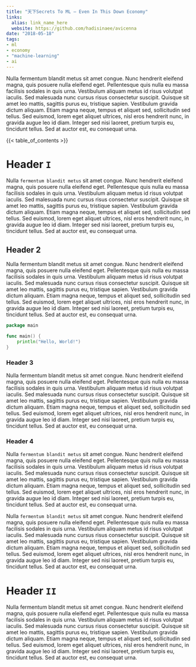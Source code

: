 ```yaml
---
title: "天下Secrets To ML – Even In This Down Economy"
links:
  alias: link_name_here
  website: https://github.com/hadisinaee/avicenna
date: "2018-05-18"
tags:
- ml
- economy
- "machine-learning"
- ai
---
```

Nulla fermentum blandit metus sit amet congue. Nunc hendrerit eleifend magna, quis posuere nulla eleifend eget. Pellentesque quis nulla eu massa facilisis sodales in quis urna. Vestibulum aliquam metus id risus volutpat iaculis. Sed malesuada nunc cursus risus consectetur suscipit. Quisque sit amet leo mattis, sagittis purus eu, tristique sapien. Vestibulum gravida dictum aliquam. Etiam magna neque, tempus et aliquet sed, sollicitudin sed tellus. Sed euismod, lorem eget aliquet ultrices, nisl eros hendrerit nunc, in gravida augue leo id diam. Integer sed nisi laoreet, pretium turpis eu, tincidunt tellus. Sed at auctor est, eu consequat urna.

{{< table_of_contents >}}

# Header `I`

Nulla `fermentum blandit metus` sit amet congue. Nunc hendrerit eleifend magna, quis posuere nulla eleifend eget. Pellentesque quis nulla eu massa facilisis sodales in quis urna. Vestibulum aliquam metus id risus volutpat iaculis. Sed malesuada nunc cursus risus consectetur suscipit. Quisque sit amet leo mattis, sagittis purus eu, tristique sapien. Vestibulum gravida dictum aliquam. Etiam magna neque, tempus et aliquet sed, sollicitudin sed tellus. Sed euismod, lorem eget aliquet ultrices, nisl eros hendrerit nunc, in gravida augue leo id diam. Integer sed nisi laoreet, pretium turpis eu, tincidunt tellus. Sed at auctor est, eu consequat urna.

## Header 2

Nulla fermentum blandit metus sit amet congue. Nunc hendrerit eleifend magna, quis posuere nulla eleifend eget. Pellentesque quis nulla eu massa facilisis sodales in quis urna. Vestibulum aliquam metus id risus volutpat iaculis. Sed malesuada nunc cursus risus consectetur suscipit. Quisque sit amet leo mattis, sagittis purus eu, tristique sapien. Vestibulum gravida dictum aliquam. Etiam magna neque, tempus et aliquet sed, sollicitudin sed tellus. Sed euismod, lorem eget aliquet ultrices, nisl eros hendrerit nunc, in gravida augue leo id diam. Integer sed nisi laoreet, pretium turpis eu, tincidunt tellus. Sed at auctor est, eu consequat urna.

```go
package main

func main() {
    println("Hello, World!")
}

```

### Header 3

Nulla fermentum blandit metus sit amet congue. Nunc hendrerit eleifend magna, quis posuere nulla eleifend eget. Pellentesque quis nulla eu massa facilisis sodales in quis urna. Vestibulum aliquam metus id risus volutpat iaculis. Sed malesuada nunc cursus risus consectetur suscipit. Quisque sit amet leo mattis, sagittis purus eu, tristique sapien. Vestibulum gravida dictum aliquam. Etiam magna neque, tempus et aliquet sed, sollicitudin sed tellus. Sed euismod, lorem eget aliquet ultrices, nisl eros hendrerit nunc, in gravida augue leo id diam. Integer sed nisi laoreet, pretium turpis eu, tincidunt tellus. Sed at auctor est, eu consequat urna.

### Header 4
Nulla `fermentum blandit metus` sit amet congue. Nunc hendrerit eleifend magna, quis posuere nulla eleifend eget. Pellentesque quis nulla eu massa facilisis sodales in quis urna. Vestibulum aliquam metus id risus volutpat iaculis. Sed malesuada nunc cursus risus consectetur suscipit. Quisque sit amet leo mattis, sagittis purus eu, tristique sapien. Vestibulum gravida dictum aliquam. Etiam magna neque, tempus et aliquet sed, sollicitudin sed tellus. Sed euismod, lorem eget aliquet ultrices, nisl eros hendrerit nunc, in gravida augue leo id diam. Integer sed nisi laoreet, pretium turpis eu, tincidunt tellus. Sed at auctor est, eu consequat urna.

Nulla `fermentum blandit metus` sit amet congue. Nunc hendrerit eleifend magna, quis posuere nulla eleifend eget. Pellentesque quis nulla eu massa facilisis sodales in quis urna. Vestibulum aliquam metus id risus volutpat iaculis. Sed malesuada nunc cursus risus consectetur suscipit. Quisque sit amet leo mattis, sagittis purus eu, tristique sapien. Vestibulum gravida dictum aliquam. Etiam magna neque, tempus et aliquet sed, sollicitudin sed tellus. Sed euismod, lorem eget aliquet ultrices, nisl eros hendrerit nunc, in gravida augue leo id diam. Integer sed nisi laoreet, pretium turpis eu, tincidunt tellus. Sed at auctor est, eu consequat urna.

# Header `II`

Nulla fermentum blandit metus sit amet congue. Nunc hendrerit eleifend magna, quis posuere nulla eleifend eget. Pellentesque quis nulla eu massa facilisis sodales in quis urna. Vestibulum aliquam metus id risus volutpat iaculis. Sed malesuada nunc cursus risus consectetur suscipit. Quisque sit amet leo mattis, sagittis purus eu, tristique sapien. Vestibulum gravida dictum aliquam. Etiam magna neque, tempus et aliquet sed, sollicitudin sed tellus. Sed euismod, lorem eget aliquet ultrices, nisl eros hendrerit nunc, in gravida augue leo id diam. Integer sed nisi laoreet, pretium turpis eu, tincidunt tellus. Sed at auctor est, eu consequat urna.
